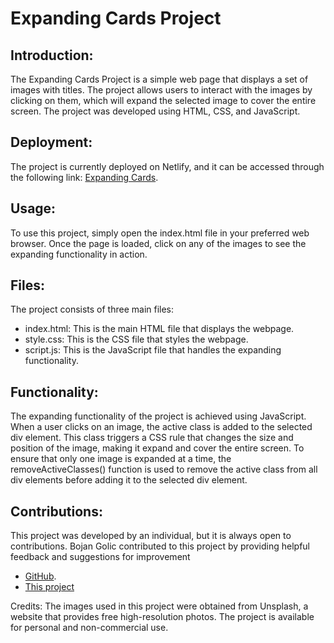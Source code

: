 
# Expanding Cards Project

## Introduction:
The Expanding Cards Project is a simple web page that displays a set of images with titles. The project allows users to interact with the images by clicking on them, which will expand the selected image to cover the entire screen. The project was developed using HTML, CSS, and JavaScript.

## Deployment:
The project is currently deployed on Netlify, and it can be accessed through the following link: [Expanding Cards](https://expandingcardsqw.netlify.app/).

## Usage:
To use this project, simply open the index.html file in your preferred web browser. Once the page is loaded, click on any of the images to see the expanding functionality in action.

## Files:
The project consists of three main files:

- index.html: This is the main HTML file that displays the webpage.
- style.css: This is the CSS file that styles the webpage.
- script.js: This is the JavaScript file that handles the expanding functionality.

## Functionality:
The expanding functionality of the project is achieved using JavaScript. When a user clicks on an image, the active class is added to the selected div element. This class triggers a CSS rule that changes the size and position of the image, making it expand and cover the entire screen. To ensure that only one image is expanded at a time, the removeActiveClasses() function is used to remove the active class from all div elements before adding it to the selected div element.

## Contributions:
This project was developed by an individual, but it is always open to contributions. Bojan Golic contributed to this project by providing helpful feedback and suggestions for improvement 
- [GitHub](https://github.com/bokigolic).
- [This project](https://github.com/bokigolic/fornt-end-practice/tree/develop/Expanding%20Cards)


Credits:
The images used in this project were obtained from Unsplash, a website that provides free high-resolution photos. The project is available for personal and non-commercial use.
